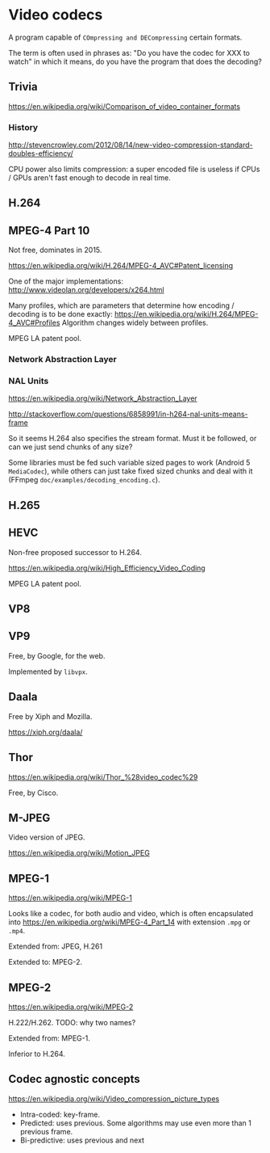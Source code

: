 # Video codecs

A program capable of `COmpressing and DECompressing` certain formats.

The term is often used in phrases as: "Do you have the codec for XXX to watch" in which it means, do you have the program that does the decoding?

## Trivia

<https://en.wikipedia.org/wiki/Comparison_of_video_container_formats>

### History

<http://stevencrowley.com/2012/08/14/new-video-compression-standard-doubles-efficiency/>

CPU power also limits compression: a super encoded file is useless if CPUs / GPUs aren't fast enough to decode in real time.

## H.264

## MPEG-4 Part 10

Not free, dominates in 2015.

<https://en.wikipedia.org/wiki/H.264/MPEG-4_AVC#Patent_licensing>

One of the major implementations: <http://www.videolan.org/developers/x264.html>

Many profiles, which are parameters that determine how encoding / decoding is to be done exactly: <https://en.wikipedia.org/wiki/H.264/MPEG-4_AVC#Profiles> Algorithm changes widely between profiles.

MPEG LA patent pool.

### Network Abstraction Layer

### NAL Units

<https://en.wikipedia.org/wiki/Network_Abstraction_Layer>

<http://stackoverflow.com/questions/6858991/in-h264-nal-units-means-frame>

So it seems H.264 also specifies the stream format. Must it be followed, or can we just send chunks of any size?

Some libraries must be fed such variable sized pages to work (Android 5 `MediaCodec`), while others can just take fixed sized chunks and deal with it (FFmpeg `doc/examples/decoding_encoding.c`).

## H.265

## HEVC

Non-free proposed successor to H.264.

<https://en.wikipedia.org/wiki/High_Efficiency_Video_Coding>

MPEG LA patent pool.

## VP8

## VP9

Free, by Google, for the web.

Implemented by `libvpx`.

## Daala

Free by Xiph and Mozilla.

<https://xiph.org/daala/>

## Thor

<https://en.wikipedia.org/wiki/Thor_%28video_codec%29>

Free, by Cisco.

## M-JPEG

Video version of JPEG.

<https://en.wikipedia.org/wiki/Motion_JPEG>

## MPEG-1

<https://en.wikipedia.org/wiki/MPEG-1>

Looks like a codec, for both audio and video, which is often encapsulated into <https://en.wikipedia.org/wiki/MPEG-4_Part_14> with extension `.mpg` or `.mp4`.

Extended from: JPEG, H.261

Extended to: MPEG-2.

## MPEG-2

<https://en.wikipedia.org/wiki/MPEG-2>

H.222/H.262. TODO: why two names?

Extended from: MPEG-1.

Inferior to H.264.

## Codec agnostic concepts

<https://en.wikipedia.org/wiki/Video_compression_picture_types>

- Intra-coded: key-frame.
- Predicted: uses previous. Some algorithms may use even more than 1 previous frame.
- Bi-predictive: uses previous and next
